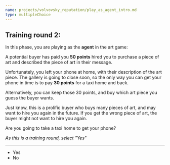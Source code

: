 ```yaml
---
name: projects/volvovsky_reputation/play_as_agent_intro.md
type: multipleChoice
---
```


## Training round 2:

In this phase, you are playing as the **agent** in the art game:

A potential buyer has paid you **50 points** hired you to purchase a piece of art and described the piece of art in their message.

Unfortunately, you left your phone at home, with their description of the art piece. The gallery is going to close soon, so the only way you can get your phone in time is to pay **30 points** for a taxi home and back.

Alternatively, you can keep those 30 points, and buy which art piece you guess the buyer wants.

Just know, this is a prolific buyer who buys many pieces of art, and may want to hire you again in the future. If you get the wrong piece of art, the buyer might not want to hire you again.

Are you going to take a taxi home to get your phone?

_As this is a training round, select "Yes"_

---

- Yes
- No

